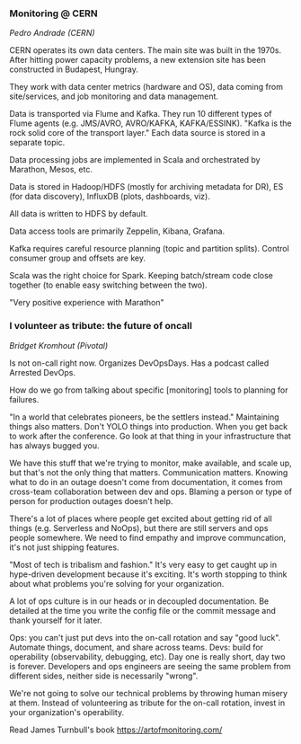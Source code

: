 ### Monitoring @ CERN
_Pedro Andrade (CERN)_

CERN operates its own data centers. The main site was built in the 1970s.
After hitting power capacity problems, a new extension site has been constructed in Budapest, Hungray.

They work with data center metrics (hardware and OS), data coming from site/services, and job monitoring and data management.

Data is transported via Flume and Kafka. They run 10 different types of Flume agents (e.g. JMS/AVRO, AVRO/KAFKA, KAFKA/ESSINK).
"Kafka is the rock solid core of the transport layer." Each data source is stored in a separate topic.

Data processing jobs are implemented in Scala and orchestrated by Marathon, Mesos, etc.

Data is stored in Hadoop/HDFS (mostly for archiving metadata for DR), ES (for data discovery), InfluxDB (plots, dashboards, viz).

All data is written to HDFS by default.

Data access tools are primarily Zeppelin, Kibana, Grafana.

Kafka requires careful resource planning (topic and partition splits). Control consumer group and offsets are key.

Scala was the right choice for Spark. Keeping batch/stream code close together (to enable easy switching between the two).

"Very positive experience with Marathon"

### I volunteer as tribute: the future of oncall
_Bridget Kromhout (Pivotal)_

Is not on-call right now. Organizes DevOpsDays. Has a podcast called Arrested DevOps.

How do we go from talking about specific [monitoring] tools to planning for failures.

"In a world that celebrates pioneers, be the settlers instead."
Maintaining things also matters. Don't YOLO things into production.
When you get back to work after the conference. Go look at that thing in your infrastructure that has always bugged you.

We have this stuff that we're trying to monitor, make available, and scale up, but that's not the only thing that matters.
Communication matters. Knowing what to do in an outage doesn't come from documentation, it comes from cross-team collaboration between dev and ops. Blaming a person or type of person for production outages doesn't help.

There's a lot of places where people get excited about getting rid of all things (e.g. Serverless and NoOps), but there are still servers and ops people somewhere. We need to find empathy and improve communcation, it's not just shipping features.

"Most of tech is tribalism and fashion." It's very easy to get caught up in hype-driven development because it's exciting. It's worth stopping to think about what problems you're solving for your organization.

A lot of ops culture is in our heads or in decoupled documentation.
Be detailed at the time you write the config file or the commit message and thank yourself for it later.

Ops: you can't just put devs into the on-call rotation and say "good luck". Automate things, document, and share across teams.
Devs: build for operability (observability, debugging, etc). Day one is really short, day two is forever.
Developers and ops engineers are seeing the same problem from different sides, neither side is necessarily "wrong".

We're not going to solve our technical problems by throwing human misery at them. Instead of volunteering as tribute for the on-call rotation, invest in your organization's operability.

Read James Turnbull's book https://artofmonitoring.com/
